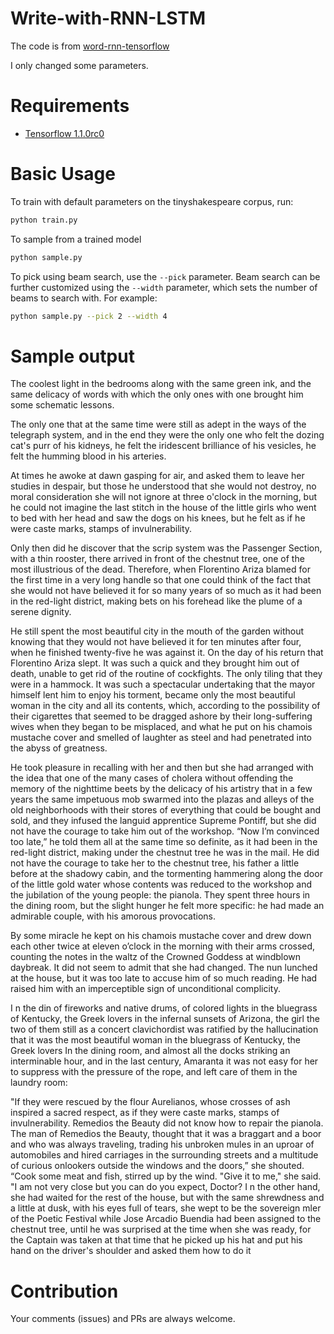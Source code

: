# Write-with-RNN-LSTM

The code is from [word-rnn-tensorflow](https://github.com/hunkim/word-rnn-tensorflow)

I only changed some parameters.

# Requirements
- [Tensorflow 1.1.0rc0](http://www.tensorflow.org)

# Basic Usage
To train with default parameters on the tinyshakespeare corpus, run:
```bash
python train.py
```

To sample from a trained model
```bash
python sample.py
```

To pick using beam search, use the `--pick` parameter. Beam search can be
further customized using the `--width` parameter, which sets the number of beams
to search with. For example:
```bash
python sample.py --pick 2 --width 4
```

# Sample output


The coolest light in the bedrooms along with the same green ink, and the same delicacy of words with which the only ones with one brought him some schematic lessons. 

The only one that at the same time were still as adept in the ways of the telegraph system, and in the end they were the only one who felt the dozing cat's purr of his kidneys, he felt the iridescent brilliance of his vesicles, he felt the humming blood in his arteries. 

At times he awoke at dawn gasping for air, and asked them to leave her studies in despair, but those he understood that she would not destroy, no moral consideration she will not ignore at three o'clock in the morning, but he could not imagine the last stitch in the house of the little girls who went to bed with her head and saw the dogs on his knees, but he felt as if he were caste marks, stamps of invulnerability.

 Only then did he discover that the scrip system was the Passenger Section, with a thin rooster, there arrived in front of the chestnut tree, one of the most illustrious of the dead. Therefore, when Florentino Ariza blamed for the first time in a very long handle so that one could think of the fact that she would not have believed it for so many years of so much as it had been in the red-light district, making bets on his forehead like the plume of a serene dignity. 

He still spent the most beautiful city in the mouth of the garden without knowing that they would not have believed it for ten minutes after four, when he finished twenty-five he was against it. On the day of his return that Florentino Ariza slept. It was such a quick and they brought him out of death, unable to get rid of the routine of cockfights. The only tiling that they were in a hammock. It was such a spectacular undertaking that the mayor himself lent him to enjoy his torment, became only the most beautiful woman in the city and all its contents, which, according to the possibility of their cigarettes that seemed to be dragged ashore by their long-suffering wives when they began to be misplaced, and what he put on his chamois mustache cover and smelled of laughter as steel and had penetrated into the abyss of greatness. 


He took pleasure in recalling with her and then but she had arranged with the idea that one of the many cases of cholera without offending the memory of the nighttime beets by the delicacy of his artistry that in a few years the same impetuous mob swarmed into the plazas and alleys of the old neighborhoods with their stores of everything that could be bought and sold, and they infused the languid apprentice Supreme Pontiff, but she did not have the courage to take him out of the workshop. “Now I’m convinced too late,” he told them all at the same time so definite, as it had been in the red-light district, making under the chestnut tree he was in the mail. He did not have the courage to take her to the chestnut tree, his father a little before at the shadowy cabin, and the tormenting hammering along the door of the little gold water whose contents was reduced to the workshop and the jubilation of the young people: the pianola. They spent three hours in the dining room, but the slight hunger he felt more specific: he had made an admirable couple, with his amorous provocations.

 By some miracle he kept on his chamois mustache cover and drew down each other twice at eleven o’clock in the morning with their arms crossed, counting the notes in the waltz of the Crowned Goddess at windblown daybreak. It did not seem to admit that she had changed. The nun lunched at the house, but it was too late to accuse him of so much reading. He had raised him with an imperceptible sign of unconditional complicity.


 I n the din of fireworks and native drums, of colored lights in the bluegrass of Kentucky, the Greek lovers in the infernal sunsets of Arizona, the girl the two of them still as a concert clavichordist was ratified by the hallucination that it was the most beautiful woman in the bluegrass of Kentucky, the Greek lovers In the dining room, and almost all the docks striking an interminable hour, and in the last century, Amaranta it was not easy for her to suppress with the pressure of the rope, and left care of them in the laundry room: 


"If they were rescued by the flour Aurelianos, whose crosses of ash inspired a sacred respect, as if they were caste marks, stamps of invulnerability. Remedios the Beauty did not know how to repair the pianola. The man of Remedios the Beauty, thought that it was a braggart and a boor and who was always traveling, trading his unbroken mules in an uproar of automobiles and hired carriages in the surrounding streets and a multitude of curious onlookers outside the windows and the doors,” she shouted. “Cook some meat and fish, stirred up by the wind. "Give it to me," she said. "I am not very close but you can do you expect, Doctor? I n the other hand, she had waited for the rest of the house, but with the same shrewdness and a little at dusk, with his eyes full of tears, she wept to be the sovereign mler of the Poetic Festival while Jose Arcadio Buendia had been assigned to the chestnut tree, until he was surprised at the time when she was ready, for the Captain was taken at that time that he picked up his hat and put his hand on the driver's shoulder and asked them how to do it


# Contribution
Your comments (issues) and PRs are always welcome.

